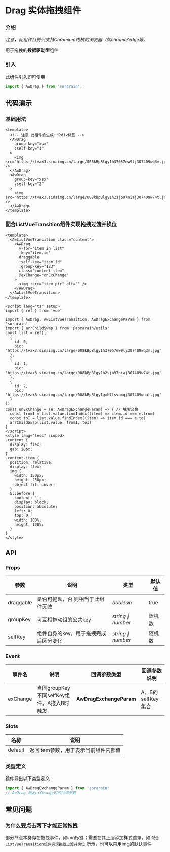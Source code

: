 # Drag 实体拖拽组件

### 介绍

*注意，此组件目前只支持Chromium内核的浏览器（如chrome/edge等）*

用于拖拽的**数据驱动型**组件

### 引入

此组件引入即可使用

```typescript
import { AwDrag } from 'sorarain';
```



## 代码演示

### 基础用法

```vue
<template>
  <!-- 注意 此组件会生成一个div标签 -->
  <AwDrag
    group-key="xsx"
    :self-key="1"      
  >
    <img src="https://tvax3.sinaimg.cn/large/008kBpBlgy1h37057ew9lj307409wq3m.jpg" />
  </AwDrag>
  <AwDrag
    group-key="xsx"
    :self-key="2"      
  >
    <img src="https://tvax3.sinaimg.cn/large/008kBpBlgy1h2sjo97niaj307409w74t.jpg" />
  </AwDrag>
</template>
```

### 配合ListVueTransition组件实现拖拽过渡并换位

```vue
<template>
  <AwListVueTransition class="content">
    <AwDrag
      v-for="item in list"
      :key="item.id"
      draggable
      :self-key="item.id"
      :group-key="123"
      class="content-item"
      @exChange="onExChange"
    >
      <img :src="item.pic" alt="" />
    </AwDrag>
  </AwListVueTransition>
</template>

<script lang="ts" setup>
import { ref } from 'vue'

import { AwDrag, AwListVueTransition, AwDragExchangeParam } from 'sorarain'
import { arrChildSwap } from '@sorarain/utils'
const list = ref([
  {
    id: 0,
    pic: 'https://tvax3.sinaimg.cn/large/008kBpBlgy1h37057ew9lj307409wq3m.jpg'
  },
  {
    id: 1,
    pic: 'https://tvax3.sinaimg.cn/large/008kBpBlgy1h2sjo97niaj307409w74t.jpg'
  },
  {
    id: 2,
    pic: 'https://tvax3.sinaimg.cn/large/008kBpBlgy1gxh7fsvomqj307409waat.jpg'
  }
])
const onExChange = (e: AwDragExchangeParam) => { // 触发交换
  const fromI = list.value.findIndex((item) => item.id === e.from)
  const toI = list.value.findIndex((item) => item.id === e.to)
  arrChildSwap(list.value, fromI, toI)
}
</script>
<style lang="less" scoped>
.content {
  display: flex;
  gap: 20px;
}
.content-item {
  position: relative;
  display: flex;
  img {
    width: 150px;
    height: 250px;
    object-fit: cover;
  }
  &::before {
    content: '';
    display: block;
    position: absolute;
    left: 0;
    top: 0;
    width: 100%;
    height: 100%;
  }
}
</style>
```



## API



### Props

| 参数      | 说明                                  | 类型               | 默认值 |
| --------- | ------------------------------------- | ------------------ | ------ |
| draggable | 是否可拖动，否 则相当于此组件无效     | _boolean_          | true   |
| groupKey  | 可互相拖动组的公共key                 | _string \| number_ | 随机数 |
| selfKey   | 组件自身的key，用于拖拽完成后区分变化 | _string \| number_ | 随机数 |

### Event

| 事件名   | 说明                                      | 回调参数类型            | 回调参数说明      |
| -------- | ----------------------------------------- | ----------------------- | ----------------- |
| exChange | 当同groupKey不同selfKey组件，A拖入B时触发 | __AwDragExchangeParam__ | A、B的selfKey集合 |

### Slots

| 名称    | 说明                                 |
| ------- | ------------------------------------ |
| default | 返回item参数，用于表示当前组件内部值 |

### 类型定义

组件导出以下类型定义：

```typescript
import { AwDragExchangeParam } from 'sorarain'
// AwDrag 触发exChange时的回调参数
```



## 常见问题

### 为什么要点击两下才能正常拖拽

部分节点本身存在拖拽事件，如img标签；需要在其上层添加样式遮罩，如 `配合ListVueTransition组件实现拖拽过渡并换位` 所示，也可以禁用img的默认事件


